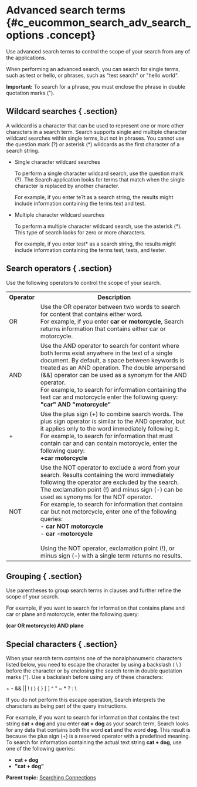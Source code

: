 # Advanced search terms {#c_eucommon_search_adv_search_options .concept}

Use advanced search terms to control the scope of your search from any of the applications.

When performing an advanced search, you can search for single terms, such as test or hello, or phrases, such as "test search" or "hello world".

**Important:** To search for a phrase, you must enclose the phrase in double quotation marks \("\).

## Wildcard searches { .section}

A wildcard is a character that can be used to represent one or more other characters in a search term. Search supports single and multiple character wildcard searches within single terms, but not in phrases. You cannot use the question mark \(?\) or asterisk \(\*\) wildcards as the first character of a search string.

-   Single character wildcard searches

    To perform a single character wildcard search, use the question mark \(?\). The Search application looks for terms that match when the single character is replaced by another character.

    For example, if you enter te?t as a search string, the results might include information containing the terms text and test.

-   Multiple character wildcard searches

    To perform a multiple character wildcard search, use the asterisk \(\*\). This type of search looks for zero or more characters.

    For example, if you enter test\* as a search string, the results might include information containing the terms test, tests, and tester.


## Search operators { .section}

Use the following operators to control the scope of your search.

<table>
<tr>
<th><b>Operator</th>
<th><b>Description</th>
</tr>
<tr>
<td>OR</td>
<td>Use the OR operator between two words to search for content that contains either word.<br>
For example, if you enter <b>car or motorcycle</b>, Search returns information that contains either car or motorcycle.</td>
</tr>
<td>AND</td>
<td>Use the AND operator to search for content where both terms exist anywhere in the text of a single document. By default, a space between keywords is treated as an AND operation. The double ampersand (&&) operator can be used as a synonym for the AND operator.
<br>For example, to search for information containing the text car and motorcycle enter the following query:
<br> <b>"car" AND "motorcycle"</b>
</td>
</tr>
<tr>
<td>+</td>
<td>Use the plus sign (+) to combine search words. The plus sign operator is similar to the AND operator, but it applies only to the word immediately following it.
<br>For example, to search for information that must contain car and can contain motorcycle, enter the following query:
<br> <b>+car motorcycle</b>
</td>
</tr>
<tr>
<td>NOT</td>
<td>Use the NOT operator to exclude a word from your search. Results containing the word immediately following the operator are excluded by the search. The exclamation point (!) and minus sign (-) can be used as synonyms for the NOT operator.
<br> For example, to search for information that contains car but not motorcycle, enter one of the following queries:
<br> -   <b>car NOT motorcycle</b>
<br> -   <b>car -motorcycle</b>
<br>
<br> Using the NOT operator, exclamation point (!), or minus sign (-) with a single term returns no results.
</td>
</tr>
</table>

## Grouping { .section}

Use parentheses to group search terms in clauses and further refine the scope of your search.

For example, if you want to search for information that contains plane and car or plane and motorcycle, enter the following query:

<b>(car OR motorcycle) AND plane</b>

## Special characters { .section}

When your search term contains one of the nonalphanumeric characters listed below, you need to escape the character by using a backslash \( \\ \) before the character or by enclosing the search term in double quotation marks \("\). Use a backslash before using any of these characters:

\+ - && \|\| ! \( \) \{ \} \[ \] ^ " ~ \* ? : \\

If you do not perform this escape operation, Search interprets the characters as being part of the query instructions.

For example, if you want to search for information that contains the text string <b>cat + dog</b> and you enter <b>cat + dog</b> as your search term, Search looks for any data that contains both the word <b>cat</b> and the word <b>dog</b>. This result is because the plus sign \(+\) is a reserved operator with a predefined meaning. To search for information containing the actual text string <b>cat + dog</b>, use one of the following queries:

-   <b>cat + dog</b>
-   <b>"cat + dog"</b>

**Parent topic:** [Searching Connections](../eucommon/c_eucommon_search.md)

